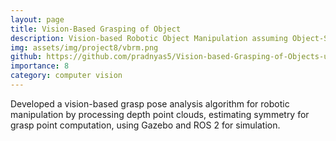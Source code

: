 ```yaml
---
layout: page
title: Vision-Based Grasping of Object
description: Vision-based Robotic Object Manipulation assuming Object-Symmetry
img: assets/img/project8/vbrm.png
github: https://github.com/pradnyas5/Vision-based-Grasping-of-Objects-using-Symmetry
importance: 8
category: computer vision
---
```


Developed a vision-based grasp pose analysis algorithm for robotic manipulation by processing depth point clouds,
estimating symmetry for grasp point computation, using Gazebo and ROS 2 for simulation.